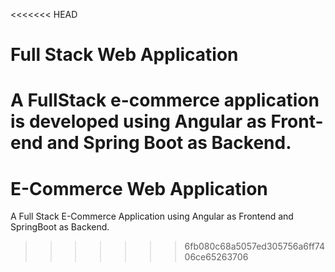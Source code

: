 <<<<<<< HEAD
# Full Stack Web Application

A FullStack e-commerce application is developed using Angular as Front-end and Spring Boot as Backend.
=======
# E-Commerce Web Application

A Full Stack E-Commerce Application using Angular as Frontend and SpringBoot as Backend.
>>>>>>> 6fb080c68a5057ed305756a6ff7406ce65263706
